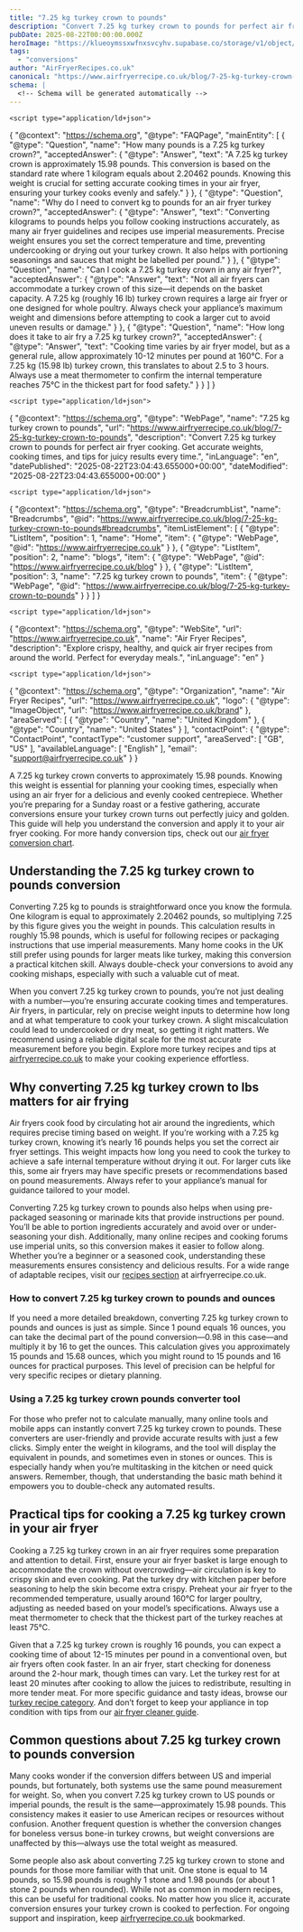 ```yaml
---
title: "7.25 kg turkey crown to pounds"
description: "Convert 7.25 kg turkey crown to pounds for perfect air fryer cooking. Get accurate weights, cooking times, and tips for juicy results every time."
pubDate: 2025-08-22T00:00:00.000Z
heroImage: "https://klueoymssxwfnxsvcyhv.supabase.co/storage/v1/object/public/Shmucket/7-25-kg-turkey-crown-to-pounds.webp"
tags:
  - "conversions"
author: "AirFryerRecipes.co.uk"
canonical: "https://www.airfryerrecipe.co.uk/blog/7-25-kg-turkey-crown-to-pounds"
schema: |
  <!-- Schema will be generated automatically -->
---
```

<script type="application/ld+json">
{
    "@context": "https://schema.org",
    "@type": "BlogPosting",
    "url": "https://www.airfryerrecipe.co.uk/blog/7-25-kg-turkey-crown-to-pounds",
    "mainEntityOfPage": {
        "@type": "WebPage",
        "@id": "https://www.airfryerrecipe.co.uk/blog/7-25-kg-turkey-crown-to-pounds"
    },
    "headline": "Easy 7.25 kg Turkey Crown to Pounds Conversion Guide",
    "description": "Convert 7.25 kg turkey crown to pounds for perfect air fryer cooking. Get accurate weights, cooking times, and tips for juicy results every time.",
    "author": {
        "@type": "Person",
        "name": "AirFryerRecipes.co.uk",
        "url": "https://www.airfryerrecipe.co.uk/about",
        "image": {
            "@type": "ImageObject",
            "url": "https://klueoymssxwfnxsvcyhv.supabase.co/storage/v1/object/public/Shmucket/Me.jpg"
        }
    },
    "publisher": {
        "@type": "Organization",
        "name": "Air Fryer Recipe",
        "logo": {
            "@type": "ImageObject",
            "url": "https://cdn.prod.website-files.com/68224a465dfe9a7ab4f57570/6844191451a8b2f1e37e63cc_Untitled%20design%20-%202025-06-05T205644.948%20(1).png"
        }
    },
    "datePublished": "2025-08-22T23:04:43.655Z",
    "dateModified": "2025-08-22T23:04:43.655Z",
    "image": {
        "@type": "ImageObject",
        "url": "https://klueoymssxwfnxsvcyhv.supabase.co/storage/v1/object/public/Shmucket/7-25-kg-turkey-crown-to-pounds.webp"
    },
    "about": {
        "@type": "Thing",
        "name": "Conversions"
    },
    "articleSection": "Conversions",
    "inLanguage": "en-GB"
}
</script>

    <script type="application/ld+json">
{
    "@context": "https://schema.org",
    "@type": "FAQPage",
    "mainEntity": [
        {
            "@type": "Question",
            "name": "How many pounds is a 7.25 kg turkey crown?",
            "acceptedAnswer": {
                "@type": "Answer",
                "text": "A 7.25 kg turkey crown is approximately 15.98 pounds. This conversion is based on the standard rate where 1 kilogram equals about 2.20462 pounds. Knowing this weight is crucial for setting accurate cooking times in your air fryer, ensuring your turkey cooks evenly and safely."
            }
        },
        {
            "@type": "Question",
            "name": "Why do I need to convert kg to pounds for an air fryer turkey crown?",
            "acceptedAnswer": {
                "@type": "Answer",
                "text": "Converting kilograms to pounds helps you follow cooking instructions accurately, as many air fryer guidelines and recipes use imperial measurements. Precise weight ensures you set the correct temperature and time, preventing undercooking or drying out your turkey crown. It also helps with portioning seasonings and sauces that might be labelled per pound."
            }
        },
        {
            "@type": "Question",
            "name": "Can I cook a 7.25 kg turkey crown in any air fryer?",
            "acceptedAnswer": {
                "@type": "Answer",
                "text": "Not all air fryers can accommodate a turkey crown of this size—it depends on the basket capacity. A 7.25 kg (roughly 16 lb) turkey crown requires a large air fryer or one designed for whole poultry. Always check your appliance’s maximum weight and dimensions before attempting to cook a larger cut to avoid uneven results or damage."
            }
        },
        {
            "@type": "Question",
            "name": "How long does it take to air fry a 7.25 kg turkey crown?",
            "acceptedAnswer": {
                "@type": "Answer",
                "text": "Cooking time varies by air fryer model, but as a general rule, allow approximately 10-12 minutes per pound at 160°C. For a 7.25 kg (15.98 lb) turkey crown, this translates to about 2.5 to 3 hours. Always use a meat thermometer to confirm the internal temperature reaches 75°C in the thickest part for food safety."
            }
        }
    ]
}
</script>

    <script type="application/ld+json">
{
    "@context": "https://schema.org",
    "@type": "WebPage",
    "name": "7.25 kg turkey crown to pounds",
    "url": "https://www.airfryerrecipe.co.uk/blog/7-25-kg-turkey-crown-to-pounds",
    "description": "Convert 7.25 kg turkey crown to pounds for perfect air fryer cooking. Get accurate weights, cooking times, and tips for juicy results every time.",
    "inLanguage": "en",
    "datePublished": "2025-08-22T23:04:43.655000+00:00",
    "dateModified": "2025-08-22T23:04:43.655000+00:00"
}
</script>

    <script type="application/ld+json">
{
    "@context": "https://schema.org",
    "@type": "BreadcrumbList",
    "name": "Breadcrumbs",
    "@id": "https://www.airfryerrecipe.co.uk/blog/7-25-kg-turkey-crown-to-pounds#breadcrumbs",
    "itemListElement": [
        {
            "@type": "ListItem",
            "position": 1,
            "name": "Home",
            "item": {
                "@type": "WebPage",
                "@id": "https://www.airfryerrecipe.co.uk"
            }
        },
        {
            "@type": "ListItem",
            "position": 2,
            "name": "blogs",
            "item": {
                "@type": "WebPage",
                "@id": "https://www.airfryerrecipe.co.uk/blog"
            }
        },
        {
            "@type": "ListItem",
            "position": 3,
            "name": "7.25 kg turkey crown to pounds",
            "item": {
                "@type": "WebPage",
                "@id": "https://www.airfryerrecipe.co.uk/blog/7-25-kg-turkey-crown-to-pounds"
            }
        }
    ]
}
</script>

    <script type="application/ld+json">
{
    "@context": "https://schema.org",
    "@type": "WebSite",
    "url": "https://www.airfryerrecipe.co.uk",
    "name": "Air Fryer Recipes",
    "description": "Explore crispy, healthy, and quick air fryer recipes from around the world. Perfect for everyday meals.",
    "inLanguage": "en"
}
</script>

    <script type="application/ld+json">
{
    "@context": "https://schema.org",
    "@type": "Organization",
    "name": "Air Fryer Recipes",
    "url": "https://www.airfryerrecipe.co.uk",
    "logo": {
        "@type": "ImageObject",
        "url": "https://www.airfryerrecipe.co.uk/brand"
    },
    "areaServed": [
        {
            "@type": "Country",
            "name": "United Kingdom"
        },
        {
            "@type": "Country",
            "name": "United States"
        }
    ],
    "contactPoint": {
        "@type": "ContactPoint",
        "contactType": "customer support",
        "areaServed": [
            "GB",
            "US"
        ],
        "availableLanguage": [
            "English"
        ],
        "email": "support@airfryerrecipe.co.uk"
    }
}
</script>

<p>A 7.25 kg turkey crown converts to approximately 15.98 pounds. Knowing this weight is essential for planning your cooking times, especially when using an air fryer for a delicious and evenly cooked centrepiece. Whether you’re preparing for a Sunday roast or a festive gathering, accurate conversions ensure your turkey crown turns out perfectly juicy and golden. This guide will help you understand the conversion and apply it to your air fryer cooking. For more handy conversion tips, check out our <a href="https://www.airfryerrecipe.co.uk/air-fryer-conversion-chart">air fryer conversion chart</a>.</p>

<h2>Understanding the 7.25 kg turkey crown to pounds conversion</h2>
<p>Converting 7.25 kg to pounds is straightforward once you know the formula. One kilogram is equal to approximately 2.20462 pounds, so multiplying 7.25 by this figure gives you the weight in pounds. This calculation results in roughly 15.98 pounds, which is useful for following recipes or packaging instructions that use imperial measurements. Many home cooks in the UK still prefer using pounds for larger meats like turkey, making this conversion a practical kitchen skill. Always double-check your conversions to avoid any cooking mishaps, especially with such a valuable cut of meat.</p>

<p>When you convert 7.25 kg turkey crown to pounds, you’re not just dealing with a number—you’re ensuring accurate cooking times and temperatures. Air fryers, in particular, rely on precise weight inputs to determine how long and at what temperature to cook your turkey crown. A slight miscalculation could lead to undercooked or dry meat, so getting it right matters. We recommend using a reliable digital scale for the most accurate measurement before you begin. Explore more turkey recipes and tips at <a href="https://www.airfryerrecipe.co.uk">airfryerrecipe.co.uk</a> to make your cooking experience effortless.</p>

<h2>Why converting 7.25 kg turkey crown to lbs matters for air frying</h2>
<p>Air fryers cook food by circulating hot air around the ingredients, which requires precise timing based on weight. If you’re working with a 7.25 kg turkey crown, knowing it’s nearly 16 pounds helps you set the correct air fryer settings. This weight impacts how long you need to cook the turkey to achieve a safe internal temperature without drying it out. For larger cuts like this, some air fryers may have specific presets or recommendations based on pound measurements. Always refer to your appliance’s manual for guidance tailored to your model.</p>

<p>Converting 7.25 kg turkey crown to pounds also helps when using pre-packaged seasoning or marinade kits that provide instructions per pound. You’ll be able to portion ingredients accurately and avoid over or under-seasoning your dish. Additionally, many online recipes and cooking forums use imperial units, so this conversion makes it easier to follow along. Whether you’re a beginner or a seasoned cook, understanding these measurements ensures consistency and delicious results. For a wide range of adaptable recipes, visit our <a href="https://www.airfryerrecipe.co.uk/recipes">recipes section</a> at airfryerrecipe.co.uk.</p>

<h3>How to convert 7.25 kg turkey crown to pounds and ounces</h3>
<p>If you need a more detailed breakdown, converting 7.25 kg turkey crown to pounds and ounces is just as simple. Since 1 pound equals 16 ounces, you can take the decimal part of the pound conversion—0.98 in this case—and multiply it by 16 to get the ounces. This calculation gives you approximately 15 pounds and 15.68 ounces, which you might round to 15 pounds and 16 ounces for practical purposes. This level of precision can be helpful for very specific recipes or dietary planning.</p>

<h3>Using a 7.25 kg turkey crown pounds converter tool</h3>
<p>For those who prefer not to calculate manually, many online tools and mobile apps can instantly convert 7.25 kg turkey crown to pounds. These converters are user-friendly and provide accurate results with just a few clicks. Simply enter the weight in kilograms, and the tool will display the equivalent in pounds, and sometimes even in stones or ounces. This is especially handy when you’re multitasking in the kitchen or need quick answers. Remember, though, that understanding the basic math behind it empowers you to double-check any automated results.</p>

<h2>Practical tips for cooking a 7.25 kg turkey crown in your air fryer</h2>
<p>Cooking a 7.25 kg turkey crown in an air fryer requires some preparation and attention to detail. First, ensure your air fryer basket is large enough to accommodate the crown without overcrowding—air circulation is key to crispy skin and even cooking. Pat the turkey dry with kitchen paper before seasoning to help the skin become extra crispy. Preheat your air fryer to the recommended temperature, usually around 160°C for larger poultry, adjusting as needed based on your model’s specifications. Always use a meat thermometer to check that the thickest part of the turkey reaches at least 75°C.</p>

<p>Given that a 7.25 kg turkey crown is roughly 16 pounds, you can expect a cooking time of about 12-15 minutes per pound in a conventional oven, but air fryers often cook faster. In an air fryer, start checking for doneness around the 2-hour mark, though times can vary. Let the turkey rest for at least 20 minutes after cooking to allow the juices to redistribute, resulting in more tender meat. For more specific guidance and tasty ideas, browse our <a href="https://www.airfryerrecipe.co.uk/recipe-category/turkey">turkey recipe category</a>. And don’t forget to keep your appliance in top condition with tips from our <a href="https://www.airfryerrecipe.co.uk/air-fryer-cleaner">air fryer cleaner guide</a>.</p>

<h2>Common questions about 7.25 kg turkey crown to pounds conversion</h2>
<p>Many cooks wonder if the conversion differs between US and imperial pounds, but fortunately, both systems use the same pound measurement for weight. So, when you convert 7.25 kg turkey crown to US pounds or imperial pounds, the result is the same—approximately 15.98 pounds. This consistency makes it easier to use American recipes or resources without confusion. Another frequent question is whether the conversion changes for boneless versus bone-in turkey crowns, but weight conversions are unaffected by this—always use the total weight as measured.</p>

<p>Some people also ask about converting 7.25 kg turkey crown to stone and pounds for those more familiar with that unit. One stone is equal to 14 pounds, so 15.98 pounds is roughly 1 stone and 1.98 pounds (or about 1 stone 2 pounds when rounded). While not as common in modern recipes, this can be useful for traditional cooks. No matter how you slice it, accurate conversion ensures your turkey crown is cooked to perfection. For ongoing support and inspiration, keep <a href="https://www.airfryerrecipe.co.uk">airfryerrecipe.co.uk</a> bookmarked.</p>
